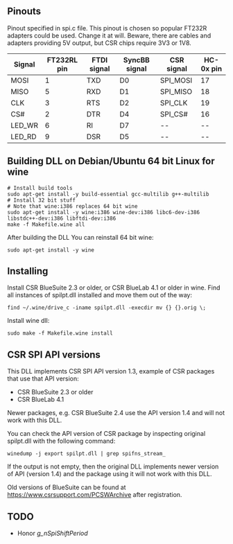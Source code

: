 ## Pinouts

Pinout specified in spi.c file. This pinout is chosen so popular FT232R
adapters could be used. Change it at will. Beware, there are cables and
adapters providing 5V output, but CSR chips require 3V3 or 1V8.

| Signal | FT232RL pin | FTDI signal | SyncBB signal | CSR signal | HC-0x pin |
| ------ | ----------- | ----------- | ------------- | ---------- | --------- |
| MOSI | 1 | TXD | D0 | SPI_MOSI | 17 |
| MISO | 5 | RXD | D1 | SPI_MISO | 18 |
| CLK | 3 | RTS | D2 | SPI_CLK | 19 |
| CS# | 2 | DTR | D4 | SPI_CS# | 16 |
| LED_WR | 6 | RI | D7 | -- | -- |
| LED_RD | 9 | DSR | D5 | -- | -- |

## Building DLL on Debian/Ubuntu 64 bit Linux for wine

    # Install build tools
    sudo apt-get install -y build-essential gcc-multilib g++-multilib
    # Install 32 bit stuff
    # Note that wine:i386 replaces 64 bit wine
    sudo apt-get install -y wine:i386 wine-dev:i386 libc6-dev-i386 libstdc++-dev:i386 libftdi-dev:i386
    make -f Makefile.wine all

After building the DLL You can reinstall 64 bit wine:

    sudo apt-get install -y wine

## Installing

Install CSR BlueSuite 2.3 or older, or CSR BlueLab 4.1 or older in wine. Find all
instances of spilpt.dll installed and move them out of the way:

    find ~/.wine/drive_c -iname spilpt.dll -execdir mv {} {}.orig \;

Install wine dll:

    sudo make -f Makefile.wine install

## CSR SPI API versions

This DLL implements CSR SPI API version 1.3, example of CSR packages that use
that API version:

* CSR BlueSuite 2.3 or older
* CSR BlueLab 4.1

Newer packages, e.g. CSR BlueSuite 2.4 use the API version 1.4 and will not
work with this DLL.

You can check the API version of CSR package by inspecting original spilpt.dll
with the following command:

    winedump -j export spilpt.dll | grep spifns_stream_

If the output is not empty, then the original DLL implements newer version of
API (version 1.4) and the package using it will not work with this DLL.

Old versions of BlueSuite can be found at
https://www.csrsupport.com/PCSWArchive after registration.

## TODO

* Honor *g_nSpiShiftPeriod*
